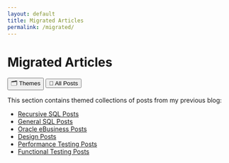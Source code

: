 ```yaml
---
layout: default
title: Migrated Articles
permalink: /migrated/
---
```


<h1>Migrated Articles</h1>

<div>
  <button onclick="showView('index')">🗂 Themes</button>
  <button onclick="showView('all')">📄 All Posts</button>
</div>

<div id="index-view">
  <p>This section contains themed collections of posts from my previous blog:</p>
  <ul>
    <li><a href="/migrated/recursive-sql/">Recursive SQL Posts</a></li>
    <li><a href="/migrated/general-sql/">General SQL Posts</a></li>
    <li><a href="/migrated/ebusiness/">Oracle eBusiness Posts</a></li>
    <li><a href="/migrated/design/">Design Posts</a></li>
    <li><a href="/migrated/perf-testing/">Performance Testing Posts</a></li>
    <li><a href="/migrated/func-testing/">Functional Testing Posts</a></li>
  </ul>
</div>

<div id="all-posts-view" style="display: none;">
  <p>Full list of all migrated articles:</p>
  <ul>
    {% assign sorted_migrated = site.migrated | sort: "date" | reverse %}
    {% for post in sorted_migrated %}
      {% unless post.is_index %}
        <li><a href="{{ post.url }}">{{ post.title }}</a> ({{ post.date | date: "%Y-%m-%d" }})</li>
      {% endunless %}
    {% endfor %}
  </ul>
</div>

<script>
function showView(view) {
  document.getElementById('index-view').style.display = (view === 'index') ? 'block' : 'none';
  document.getElementById('all-posts-view').style.display = (view === 'all') ? 'block' : 'none';
}
</script>

